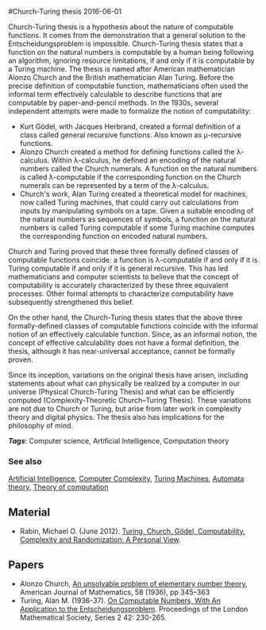 
#Church-Turing thesis
2016-06-01

Church-Turing thesis is a hypothesis about the nature of computable functions. It comes from the demonstration that a general solution to the Entscheidungsproblem is impossible. Church-Turing thesis states that a function on the natural numbers is computable by a human being following an algorithm, ignoring resource limitations, if and only if it is computable by a Turing machine. The thesis is named after American mathematician Alonzo Church and the British mathematician Alan Turing. Before the precise definition of computable function, mathematicians often used the informal term effectively calculable to describe functions that are computable by paper-and-pencil methods. In the 1930s, several independent attempts were made to formalize the notion of computability:
* Kurt Gödel, with Jacques Herbrand, created a formal definition of a class called general recursive functions. Also known as μ-recursive functions.
* Alonzo Church created a method for defining functions called the λ-calculus. Within λ-calculus, he defined an encoding of the natural numbers called the Church numerals. A function on the natural numbers is called λ-computable if the corresponding function on the Church numerals can be represented by a term of the λ-calculus.
* Church's work, Alan Turing created a theoretical model for machines, now called Turing machines, that could carry out calculations from inputs by manipulating symbols on a tape. Given a suitable encoding of the natural numbers as sequences of symbols, a function on the natural numbers is called Turing computable if some Turing machine computes the corresponding function on encoded natural numbers.

Church and Turing proved that these three formally defined classes of computable functions coincide: a function is λ-computable if and only if it is Turing computable if and only if it is general recursive. This has led mathematicians and computer scientists to believe that the concept of computability is accurately characterized by these three equivalent processes. Other formal attempts to characterize computability have subsequently strengthened this belief.

On the other hand, the Church-Turing thesis states that the above three formally-defined classes of computable functions coincide with the informal notion of an effectively calculable function. Since, as an informal notion, the concept of effective calculability does not have a formal definition, the thesis, although it has near-universal acceptance, cannot be formally proven.

Since its inception, variations on the original thesis have arisen, including statements about what can physically be realized by a computer in our universe (Physical Church-Turing Thesis) and what can be efficiently computed (Complexity-Theoretic Church–Turing Thesis). These variations are not due to Church or Turing, but arise from later work in complexity theory and digital physics. The thesis also has implications for the philosophy of mind.

***Tags***: Computer science, Artificial Intelligence, Computation theory

### See also
[Artificial Intelligence](/artificial_intelligence), [Computer Complexity](/computer_complexity), [Turing Machines](/turing_machines), [Automata theory](/automata_theory), [Theory of computation](/theory_of_computation)
## Material
* Rabin, Michael O. (June 2012). [Turing, Church, Gödel, Computability, Complexity and Randomization: A Personal View](http://videolectures.net/turing100_rabin_turing_church_goedel/).

## Papers
* Alonzo Church, [An unsolvable problem of elementary number theory](http://phil415.pbworks.com/f/Church.pdf), American Journal of Mathematics, 58 (1936), pp 345–363
* Turing, Alan M. (1936-37). [On Computable Numbers, With An Application to the Entscheidungsproblem](http://plms.oxfordjournals.org/content/s2-42/1/230). Proceedings of the London Mathematical Society, Series 2 42: 230-265.


